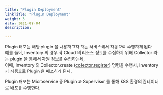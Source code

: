 ```yaml
---
title: "Plugin Deployment"
linkTitle: "Plugin Deployment"
weight: 3
date: 2021-08-04
description: 

---
```


Plugin 배포는 해당 plugin 을 사용하고자 하는 서비스에서 자동으로 수행하게 된다.   
예를 들어, Inventory 의 경우 각 Cloud 의 리소스 정보를 수집하기 위해 Collector 라는 plugin 을 통해서 자원 정보를 수집하는데,  
이때, Inventory 의 Collector.create ([collector.register](https://spaceone-dev.gitbook.io/spaceone-apis/inventory/v1/collector#create)) 명령을 수행시, Inventory 가 자동으로 Plugin 을 배포하게 된다. 

Plugin 배포는 Microservice 중 Plugin 과 Supervisor 를 통해 K8S 환경의 컨테이너로 배포를 수행한다. 







